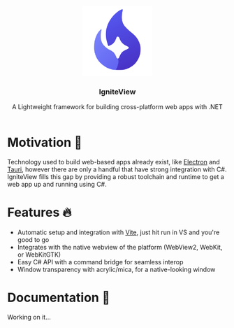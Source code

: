 <a id="readme-top"></a>

<br />
<div align="center">
  <a href="https://github.com/SamsidParty/IgniteView">
    <img src="./Docs/static/Logos/IgniteViewLarge.png" alt="IgniteView" width="160" height="160">
  </a>

  <h3 align="center">IgniteView</h3>
  <p align="center">
    A Lightweight framework for building cross-platform web apps with .NET
    <br />
    <br />
  </p>
</div>

# Motivation 🧁
Technology used to build web-based apps already exist, like [Electron](https://www.electronjs.org/) and [Tauri](https://v2.tauri.app/), however there are only a handful that have strong integration with C#.
IgniteView fills this gap by providing a robust toolchain and runtime to get a web app up and running using C#.

# Features 🔥
- Automatic setup and integration with [Vite](https://vite.dev/), just hit run in VS and you're good to go
- Integrates with the native webview of the platform (WebView2, WebKit, or WebKitGTK)
- Easy C# API with a command bridge for seamless interop
- Window transparency with acrylic/mica, for a native-looking window

# Documentation 📖
Working on it...
